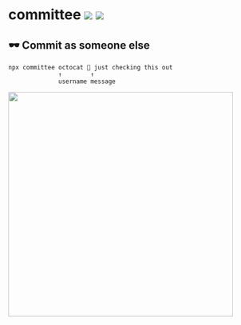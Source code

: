 # committee [![](https://img.shields.io/npm/v/committee.svg)](https://www.npmjs.com/package/committee) [![](https://img.shields.io/badge/source--000000.svg?logo=github&style=social)](https://github.com/omrilotan/mono/tree/master/packages/committee)

## 🕶 Commit as someone else

```
npx committee octocat 🐙 just checking this out
              ↑        ↑
              username message
```

<img src="https://user-images.githubusercontent.com/516342/50175179-ca485000-0304-11e9-8409-76d3bb0e1cc9.png" width="450px">
